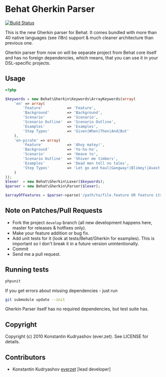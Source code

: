 Behat Gherkin Parser
====================

[![Build Status](https://secure.travis-ci.org/Behat/Gherkin.png)](http://travis-ci.org/Behat/Gherkin)

This is the new Gherkin parser for Behat. It comes bundled with more than 40 native languages (see i18n) support & much cleaner architecture than previous one.

Gherkin parser from now on will be separate project from Behat core itself and has no foreign dependencies, which means, that you can use it in your DSL-specific projects.

Usage
-----

``` php
<?php

$keywords = new Behat\Gherkin\Keywords\ArrayKeywords(array(
    'en' => array(
        'Feature'           => 'Feature',
        'Background'        => 'Background',
        'Scenario'          => 'Scenario',
        'Scenario Outline'  => 'Scenario Outline',
        'Examples'          => 'Examples',
        'Step Types'        => 'Given|When|Then|And|But'
    ),
    'en-pirate' => array(
        'Feature'           => 'Ahoy matey!',
        'Background'        => 'Yo-ho-ho',
        'Scenario'          => 'Heave to',
        'Scenario Outline'  => 'Shiver me timbers',
        'Examples'          => 'Dead men tell no tales',
        'Step Types'        => 'Let go and haul|Gangway!|Blimey!|Avast!|Aye'
    )
));
$lexer  = new Behat\Gherkin\Lexer($keywords);
$parser = new Behat\Gherkin\Parser($lexer);

$arrayOfFeatures = $parser->parse('/path/to/file.feature OR feature itself');
```


Note on Patches/Pull Requests
-----------------------------

* Fork the project `develop` branch (all new development happens here, master for releases & hotfixes only).
* Make your feature addition or bug fix.
* Add unit tests for it (look at tests/Behat/Gherkin for examples).
  This is important so I don't break it in a future version unintentionally.
* Commit
* Send me a pull request.

Running tests
-------------

``` bash
phpunit
```

If you get errors about missing dependencies - just run

``` bash
git submodule update --init
```

Gherkin Parser itself has no required dependencies, but test suite has.

Copyright
---------

Copyright (c) 2010 Konstantin Kudryashov (ever.zet). See LICENSE for details.

Contributors
------------

* Konstantin Kudryashov [everzet](http://github.com/everzet) [lead developer]
